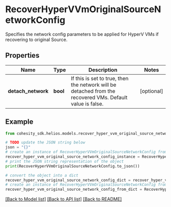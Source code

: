 # RecoverHyperVVmOriginalSourceNetworkConfig

Specifies the network config parameters to be applied for HyperV VMs if recovering to original Source.

## Properties

Name | Type | Description | Notes
------------ | ------------- | ------------- | -------------
**detach_network** | **bool** | If this is set to true, then the network will be detached from the recovered VMs. Default value is false. | [optional] 

## Example

```python
from cohesity_sdk.helios.models.recover_hyper_vvm_original_source_network_config import RecoverHyperVVmOriginalSourceNetworkConfig

# TODO update the JSON string below
json = "{}"
# create an instance of RecoverHyperVVmOriginalSourceNetworkConfig from a JSON string
recover_hyper_vvm_original_source_network_config_instance = RecoverHyperVVmOriginalSourceNetworkConfig.from_json(json)
# print the JSON string representation of the object
print(RecoverHyperVVmOriginalSourceNetworkConfig.to_json())

# convert the object into a dict
recover_hyper_vvm_original_source_network_config_dict = recover_hyper_vvm_original_source_network_config_instance.to_dict()
# create an instance of RecoverHyperVVmOriginalSourceNetworkConfig from a dict
recover_hyper_vvm_original_source_network_config_from_dict = RecoverHyperVVmOriginalSourceNetworkConfig.from_dict(recover_hyper_vvm_original_source_network_config_dict)
```
[[Back to Model list]](../README.md#documentation-for-models) [[Back to API list]](../README.md#documentation-for-api-endpoints) [[Back to README]](../README.md)


